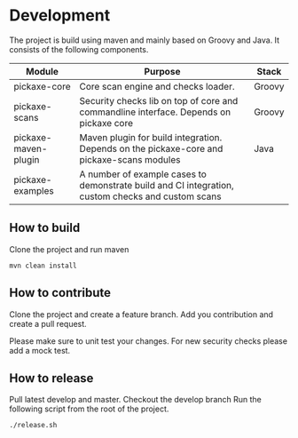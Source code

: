 # Development

The project is build using maven and mainly based on Groovy and Java.
It consists of the following components.

| Module | Purpose | Stack |
|---------|-------------|-------------|
| pickaxe-core  | Core scan engine and checks loader. | Groovy | 
| pickaxe-scans  | Security checks lib on top of core and commandline interface. Depends on pickaxe core | Groovy |
| pickaxe-maven-plugin  | Maven plugin for build integration. Depends on the pickaxe-core and pickaxe-scans modules | Java |
| pickaxe-examples  | A number of example cases to demonstrate build and CI integration, custom checks and custom scans |  |

## How to build

Clone the project and run maven

    mvn clean install

## How to contribute

Clone the project and create a feature branch.
Add you contribution and create a pull request.

Please make sure to unit test your changes.
For new security checks please add a mock test.

## How to release

Pull latest develop and master.
Checkout the develop branch
Run the following script from the root of the project.

    ./release.sh
